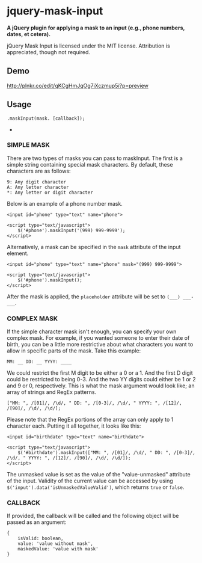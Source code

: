 jquery-mask-input
=================

**A jQuery plugin for applying a mask to an input (e.g., phone numbers, dates, et cetera).**

jQuery Mask Input is licensed under the MIT license. Attribution is appreciated, though not required. 

## Demo
http://plnkr.co/edit/qKCgHmJqOg7iXczmup5i?p=preview


## Usage

	.maskInput(mask. [callback]);

-
	
### SIMPLE MASK

There are two types of masks you can pass to maskInput. The first is a simple string containing special mask characters. By default, these characters are as follows:

    9: Any digit character
    A: Any letter character
    *: Any letter or digit character
    
Below is an example of a phone number mask.

	<input id="phone" type="text" name="phone">
	
	<script type="text/javascript">
		$('#phone').maskInput('(999) 999-9999');
	</script>

Alternatively, a mask can be specified in the ``mask`` attribute of the input element.

	<input id="phone" type="text" name="phone" mask="(999) 999-9999">
	
	<script type="text/javascript">
		$('#phone').maskInput();
	</script>

After the mask is applied, the ``placeholder`` attribute will be set to ``(___) ___-___``.


### COMPLEX MASK

If the simple character mask isn't enough, you can specify your own complex mask. For example, if you wanted someone to enter their date of birth, you can be a little more restrictive about what characters you want to allow in specific parts of the mask. Take this example:

	MM: __ DD: __ YYYY: ____

We could restrict the first M digit to be either a 0 or a 1. And the first D digit could be restricted to being 0-3. And the two YY digits could either be 1 or 2 and 9 or 0, respectively. This is what the mask argument would look like; an array of strings and RegEx patterns.

	["MM: ", /[01]/, /\d/, " DD: ", /[0-3]/, /\d/, " YYYY: ", /[12]/, /[90]/, /\d/, /\d/];

Please note that the RegEx portions of the array can only apply to 1 character each. Putting it all together, it looks like this:

	<input id="birthdate" type="text" name="birthdate">
	
	<script type="text/javascript">
		$('#birthdate').maskInput(["MM: ", /[01]/, /\d/, " DD: ", /[0-3]/, /\d/, " YYYY: ", /[12]/, /[90]/, /\d/, /\d/]);
	</script>


The unmasked value is set as the value of the "value-unmasked" attribute of the input. Validity of the current value can be accessed by using ``$('input').data('isUnmaskedValueValid')``, which returns ``true`` or ``false``.


### CALLBACK

If provided, the callback will be called and the following object will be passed as an argument:

	{
		isValid: boolean,
		value: 'value without mask',
		maskedValue: 'value with mask'
	}
	
